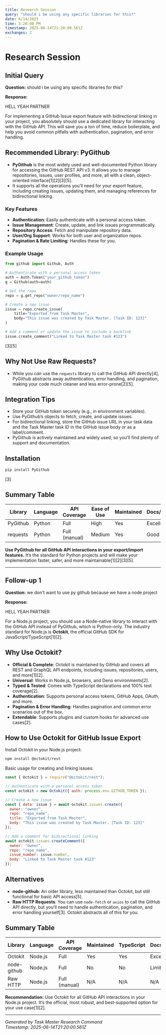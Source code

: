 ```yaml
---
title: Research Session
query: "should i be using any specific libraries for this?"
date: 6/14/2025
time: 5:20:00 PM
timestamp: 2025-06-14T21:20:00.561Z
exchanges: 2
---
```


# Research Session

## Initial Query

**Question:** should i be using any specific libraries for this?

**Response:**

HELL YEAH PARTNER

For implementing a GitHub Issue export feature with bidirectional linking in your project, you absolutely should use a dedicated library for interacting with the GitHub API. This will save you a ton of time, reduce boilerplate, and help you avoid common pitfalls with authentication, pagination, and error handling.

## Recommended Library: PyGithub

- **PyGithub** is the most widely used and well-documented Python library for accessing the GitHub REST API v3. It allows you to manage repositories, issues, user profiles, and more, all with a clean, object-oriented interface[1][2][3][5].
- It supports all the operations you’ll need for your export feature, including creating issues, updating them, and managing references for bidirectional linking.

### Key Features

- **Authentication**: Easily authenticate with a personal access token.
- **Issue Management**: Create, update, and link issues programmatically.
- **Repository Access**: Fetch and manipulate repository data.
- **User/Org Support**: Works for both user and organization repos.
- **Pagination & Rate Limiting**: Handles these for you.

### Example Usage

```python
from github import Github, Auth

# Authenticate with a personal access token
auth = Auth.Token("your_github_token")
g = Github(auth=auth)

# Get the repo
repo = g.get_repo("owner/repo_name")

# Create a new issue
issue = repo.create_issue(
    title="Exported from Task Master",
    body="This issue was created by Task Master. [Task ID: 123]"
)

# Add a comment or update the issue to include a backlink
issue.create_comment("Linked to Task Master task #123")
```
[3][5]

## Why Not Use Raw Requests?

- While you *can* use the `requests` library to call the GitHub API directly[4], PyGithub abstracts away authentication, error handling, and pagination, making your code much cleaner and less error-prone[2][5].

## Integration Tips

- Store your GitHub token securely (e.g., in environment variables).
- Use PyGithub’s objects to fetch, create, and update issues.
- For bidirectional linking, store the GitHub issue URL in your task data and the Task Master task ID in the GitHub issue body or as a label/comment.
- PyGithub is actively maintained and widely used, so you’ll find plenty of support and documentation.

## Installation

```bash
pip install PyGithub
```
[3]

## Summary Table

| Library   | Language | API Coverage | Ease of Use | Maintained | Docs/Support |
|-----------|----------|--------------|-------------|------------|--------------|
| PyGithub  | Python   | Full         | High        | Yes        | Excellent    |
| requests  | Python   | Full (manual)| Medium      | Yes        | Good         |

**Use PyGithub for all GitHub API interactions in your export/import features.** It’s the standard for Python projects and will make your implementation faster, safer, and more maintainable[1][2][3][5].

---

## Follow-up 1

**Question:** we don't want to use py github because we have a node project

**Response:**

HELL YEAH PARTNER

For a Node.js project, you should use a Node-native library to interact with the GitHub API instead of PyGithub, which is Python-only. The industry standard for Node.js is **Octokit**, the official GitHub SDK for JavaScript/TypeScript[1][2].

## Why Use Octokit?

- **Official & Complete**: Octokit is maintained by GitHub and covers all REST and GraphQL API endpoints, including issues, repositories, users, and more[1][2].
- **Universal**: Works in Node.js, browsers, and Deno environments[2].
- **Typed & Tested**: Comes with TypeScript declarations and 100% test coverage[2].
- **Authentication**: Supports personal access tokens, GitHub Apps, OAuth, and more.
- **Pagination & Error Handling**: Handles pagination and common error scenarios out of the box.
- **Extendable**: Supports plugins and custom hooks for advanced use cases[2].

## How to Use Octokit for GitHub Issue Export

Install Octokit in your Node.js project:

```bash
npm install @octokit/rest
```

Basic usage for creating and linking issues:

```js
const { Octokit } = require("@octokit/rest");

// Authenticate with a personal access token
const octokit = new Octokit({ auth: process.env.GITHUB_TOKEN });

// Create a new issue
const { data: issue } = await octokit.issues.create({
  owner: "owner",
  repo: "repo_name",
  title: "Exported from Task Master",
  body: "This issue was created by Task Master. [Task ID: 123]"
});

// Add a comment for bidirectional linking
await octokit.issues.createComment({
  owner: "owner",
  repo: "repo_name",
  issue_number: issue.number,
  body: "Linked to Task Master task #123"
});
```

## Alternatives

- **node-github**: An older library, less maintained than Octokit, but still functional for basic API access[5].
- **Raw HTTP Requests**: You can use `node-fetch` or `axios` to call the GitHub API directly, but you’ll need to handle authentication, pagination, and error handling yourself[3]. Octokit abstracts all of this for you.

## Summary Table

| Library         | Language | API Coverage | Maintained | TypeScript | Docs/Support |
|-----------------|----------|--------------|------------|------------|--------------|
| Octokit         | Node.js  | Full         | Yes        | Yes        | Excellent    |
| node-github     | Node.js  | Full         | No         | No         | Limited      |
| Raw HTTP        | Node.js  | Full (manual)| N/A        | N/A        | N/A          |

**Recommendation:** Use Octokit for all GitHub API interactions in your Node.js project. It’s the official, most robust, and best-supported option for your use case[1][2].


---

*Generated by Task Master Research Command*  
*Timestamp: 2025-06-14T21:20:00.561Z*
